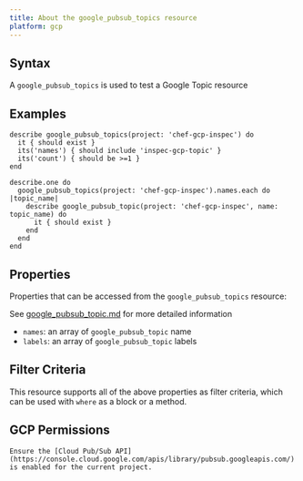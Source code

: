 ```yaml
---
title: About the google_pubsub_topics resource
platform: gcp
---
```


## Syntax
A `google_pubsub_topics` is used to test a Google Topic resource

## Examples
```
describe google_pubsub_topics(project: 'chef-gcp-inspec') do
  it { should exist }
  its('names') { should include 'inspec-gcp-topic' }
  its('count') { should be >=1 }
end

describe.one do
  google_pubsub_topics(project: 'chef-gcp-inspec').names.each do |topic_name|
    describe google_pubsub_topic(project: 'chef-gcp-inspec', name: topic_name) do
      it { should exist }
    end
  end
end
```

## Properties
Properties that can be accessed from the `google_pubsub_topics` resource:

See [google_pubsub_topic.md](google_pubsub_topic.md) for more detailed information
  * `names`: an array of `google_pubsub_topic` name
  * `labels`: an array of `google_pubsub_topic` labels

## Filter Criteria
This resource supports all of the above properties as filter criteria, which can be used
with `where` as a block or a method.

## GCP Permissions

```
Ensure the [Cloud Pub/Sub API](https://console.cloud.google.com/apis/library/pubsub.googleapis.com/) is enabled for the current project.
```
